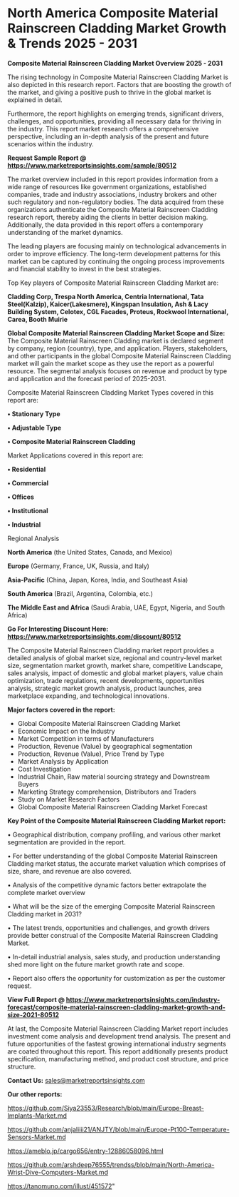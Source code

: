 # North America Composite Material Rainscreen Cladding Market Growth & Trends 2025 - 2031

<Strong> Composite Material Rainscreen Cladding Market Overview 2025 - 2031</strong>

The rising technology in Composite Material Rainscreen Cladding Market is also depicted in this research report. Factors that are boosting the growth of the market, and giving a positive push to thrive in the global market is explained in detail.

Furthermore, the report highlights on emerging trends, significant drivers, challenges, and opportunities, providing all necessary data for thriving in the industry. This report market research offers a comprehensive perspective, including an in-depth analysis of the present and future scenarios within the industry.

<strong>Request Sample Report @ <a href=https://www.marketreportsinsights.com/sample/80512>https://www.marketreportsinsights.com/sample/80512</a></strong>

The market overview included in this report provides information from a wide range of resources like government organizations, established companies, trade and industry associations, industry brokers and other such regulatory and non-regulatory bodies. The data acquired from these organizations authenticate the Composite Material Rainscreen Cladding research report, thereby aiding the clients in better decision making. Additionally, the data provided in this report offers a contemporary understanding of the market dynamics.

The leading players are focusing mainly on technological advancements in order to improve efficiency. The long-term development patterns for this market can be captured by continuing the ongoing process improvements and financial stability to invest in the best strategies.

Top Key players of Composite Material Rainscreen Cladding Market are:

<strong>Cladding Corp, Trespa North America, Centria International, Tata Steel(Kalzip), Kaicer(Lakesmere), Kingspan Insulation, Ash & Lacy Building System, Celotex, CGL Facades, Proteus, Rockwool International, Carea, Booth Muirie</strong>

<strong><b>Global Composite Material Rainscreen Cladding Market Scope and Size:</b></strong>
The Composite Material Rainscreen Cladding market is declared segment by company, region (country), type, and application. Players, stakeholders, and other participants in the global Composite Material Rainscreen Cladding market will gain the market scope as they use the report as a powerful resource. The segmental analysis focuses on revenue and product by type and application and the forecast period of 2025-2031.

Composite Material Rainscreen Cladding Market Types covered in this report are:

<strong>• Stationary Type

• Adjustable Type

• Composite Material Rainscreen Cladding</strong>

Market Applications covered in this report are:

<strong>• Residential

• Commercial

• Offices

• Institutional

• Industrial</strong> 

Regional Analysis

<strong>North America</strong> (the United States, Canada, and Mexico)

<strong>Europe</strong> (Germany, France, UK, Russia, and Italy)

<strong>Asia-Pacific</strong> (China, Japan, Korea, India, and Southeast Asia)

<strong>South America</strong> (Brazil, Argentina, Colombia, etc.)

<strong>The Middle East and Africa</strong> (Saudi Arabia, UAE, Egypt, Nigeria, and South Africa)

<strong>Go For Interesting Discount Here: <a href=https://www.marketreportsinsights.com/discount/80512>https://www.marketreportsinsights.com/discount/80512</a></strong>

The Composite Material Rainscreen Cladding market report provides a detailed analysis of global market size, regional and country-level market size, segmentation market growth, market share, competitive Landscape, sales analysis, impact of domestic and global market players, value chain optimization, trade regulations, recent developments, opportunities analysis, strategic market growth analysis, product launches, area marketplace expanding, and technological innovations.

<strong><b>Major factors covered in the report:</b></strong>
<ul>
  <li>Global Composite Material Rainscreen Cladding Market </li>
  <li>Economic Impact on the Industry</li>
  <li>Market Competition in terms of Manufacturers</li>
  <li>Production, Revenue (Value) by geographical segmentation</li>
  <li>Production, Revenue (Value), Price Trend by Type</li>
  <li>Market Analysis by Application</li>
  <li>Cost Investigation</li>
  <li>Industrial Chain, Raw material sourcing strategy and Downstream Buyers</li>
  <li>Marketing Strategy comprehension, Distributors and Traders</li>
  <li>Study on Market Research Factors</li>
  <li>Global Composite Material Rainscreen Cladding Market Forecast</li>
</ul>

<strong><b>Key Point of the Composite Material Rainscreen Cladding Market report:</b></strong>

• Geographical distribution, company profiling, and various other market segmentation are provided in the report.

• For better understanding of the global Composite Material Rainscreen Cladding market status, the accurate market valuation which comprises of size, share, and revenue are also covered.

• Analysis of the competitive dynamic factors better extrapolate the complete market overview

• What will be the size of the emerging Composite Material Rainscreen Cladding market in 2031?

• The latest trends, opportunities and challenges, and growth drivers provide better construal of the Composite Material Rainscreen Cladding Market.

• In-detail industrial analysis, sales study, and production understanding shed more light on the future market growth rate and scope.

• Report also offers the opportunity for customization as per the customer request.

<strong><b>View Full Report @ <a href=https://www.marketreportsinsights.com/industry-forecast/composite-material-rainscreen-cladding-market-growth-and-size-2021-80512>https://www.marketreportsinsights.com/industry-forecast/composite-material-rainscreen-cladding-market-growth-and-size-2021-80512</a></b></strong>


At last, the Composite Material Rainscreen Cladding Market report includes investment come analysis and development trend analysis. The present and future opportunities of the fastest growing international industry segments are coated throughout this report. This report additionally presents product specification, manufacturing method, and product cost structure, and price structure.

<strong>Contact Us:</strong>
sales@marketreportsinsights.com

<strong>Our other reports:</strong>

<a href=https://github.com/Siya23553/Research/blob/main/Europe-Breast-Implants-Market.md>https://github.com/Siya23553/Research/blob/main/Europe-Breast-Implants-Market.md</a>

<a href=https://github.com/anjaliiii21/ANJTY/blob/main/Europe-Pt100-Temperature-Sensors-Market.md>https://github.com/anjaliiii21/ANJTY/blob/main/Europe-Pt100-Temperature-Sensors-Market.md</a>

<a href=https://ameblo.jp/cargo656/entry-12886058096.html>https://ameblo.jp/cargo656/entry-12886058096.html</a>

<a href=https://github.com/arshdeep76555/trendss/blob/main/North-America-Wrist-Dive-Computers-Market.md>https://github.com/arshdeep76555/trendss/blob/main/North-America-Wrist-Dive-Computers-Market.md</a>

<a href=https://tanomuno.com/illust/451572>https://tanomuno.com/illust/451572</a>"
